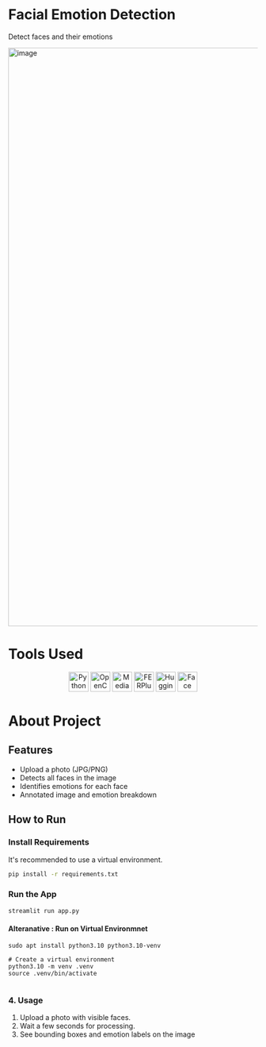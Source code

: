 # Facial Emotion Detection

Detect faces and their emotions 

<img width="1920" height="1166" alt="image" src="https://github.com/user-attachments/assets/4d8281dd-e5c5-4a35-b09a-048b2055c107" />

# Tools Used

<p align="center">
  <img src="https://upload.wikimedia.org/wikipedia/commons/c/c3/Python-logo-notext.svg" alt="Python" height="40"/>
  <img src="https://upload.wikimedia.org/wikipedia/commons/3/32/OpenCV_Logo_with_text_svg_version.svg" alt="OpenCV" height="40"/>
  <img src="https://brandpnglogo.com/uploads/logo/mediapipe-dark-1024x1024.png" alt="MediaPipe" height="40"/>
  <img src="https://upload.wikimedia.org/wikipedia/commons/8/80/FER_logo.svg" alt="FERPlus" height="40"/>
  <img src="https://huggingface.co/front/assets/huggingface_logo.svg" alt="Hugging Face" height="40"/>
  <img src="https://www.svgrepo.com/show/479333/face-recognition-1.svg" alt="Face Detection" height="40"/>
</p>

# About Project

## Features

- Upload a photo (JPG/PNG)
- Detects all faces in the image
- Identifies emotions for each face 
- Annotated image and emotion breakdown

## How to Run

### Install Requirements

It's recommended to use a virtual environment.

```bash
pip install -r requirements.txt
```

### Run the App

```bash
streamlit run app.py
```

#### Alteranative : Run on Virtual Environmnet
```
sudo apt install python3.10 python3.10-venv

# Create a virtual environment
python3.10 -m venv .venv
source .venv/bin/activate


```


### 4. Usage

1. Upload a photo with visible faces.
2. Wait a few seconds for processing.
3. See bounding boxes and emotion labels on the image

